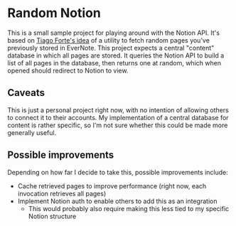 # Random Notion

This is a small sample project for playing around with the Notion API.
It's based on [Tiago Forte's idea](https://fortelabs.co/blog/p-a-r-a-iii-building-an-idea-generator/)
of a utility to fetch random pages you've previously stored in EverNote.
This project expects a central "content" database in which all pages are stored.
It queries the Notion API to build a list of all pages in the database, then
returns one at random, which when opened should redirect to Notion to view.

## Caveats

This is just a personal project right now, with no intention of allowing others to
connect it to their accounts. My implementation of a central database for content is
rather specific, so I'm not sure whether this could be made more generally useful.

## Possible improvements

Depending on how far I decide to take this, possible improvements include:

- Cache retrieved pages to improve performance (right now, each invocation retrieves all pages)
- Implement Notion auth to enable others to add this as an integration
  - This would probably also require making this less tied to my specific Notion structure